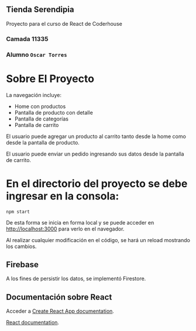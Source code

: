 ## Tienda Serendipia

Proyecto para el curso de React de Coderhouse

### Camada 11335



### Alumno `Oscar Torres`


# Sobre El Proyecto


La navegación incluye:

-   Home con productos
-   Pantalla de producto con detalle
-   Pantalla de categorías
-   Pantalla de carrito

El usuario puede agregar un producto al carrito tanto desde la home como desde la pantalla de producto.

El usuario puede enviar un pedido ingresando sus datos desde la pantalla de carrito.


#  En el directorio del proyecto se debe ingresar en la consola:

    npm start

De esta forma se inicia en forma local y se puede acceder en  [http://localhost:3000](http://localhost:3000/)  para verlo en el navegador.

Al realizar cualquier modificación en el código, se hará un reload mostrando los cambios.
##  Firebase

A los fines de persistir los datos, se implementó Firestore.

##  Documentación sobre React
Acceder a  [Create React App documentation](https://facebook.github.io/create-react-app/docs/getting-started).

[React documentation](https://reactjs.org/).

